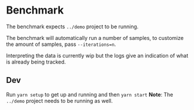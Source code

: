 # Benchmark

The benchmark expects `../demo` project to be running.

The benchmark will automatically run a number of samples, to customize the amount of samples, pass `--iterations=n`.

Interpreting the data is currently wip but the logs give an indication of what is already being tracked.

## Dev
Run `yarn setup` to get up and running and then `yarn start`
**Note**: The `../demo` project needs to be running as well.